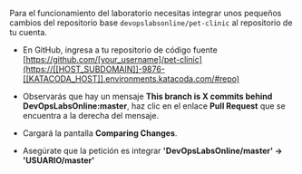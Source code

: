 Para el funcionamiento del laboratorio necesitas integrar unos pequeños cambios del repositorio base `devopslabsonline/pet-clinic` al repositorio de tu cuenta. 

* En GitHub, ingresa a tu repositorio de código fuente
[https://github.com/[your_username]/pet-clinic](https://[[HOST_SUBDOMAIN]]-9876-[[KATACODA_HOST]].environments.katacoda.com/#repo)

* Observarás que hay un mensaje **This branch is X commits behind DevOpsLabsOnline:master**, haz clic en el enlace **Pull Request** que se encuentra a la derecha del mensaje.

* Cargará la pantalla **Comparing Changes**.

* Asegúrate que la petición es integrar **'DevOpsLabsOnline/master' -> 'USUARIO/master'**